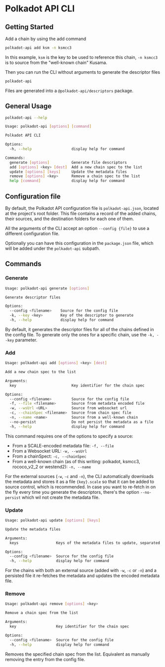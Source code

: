 # Polkadot API CLI

## Getting Started

Add a chain by using the add command

```sh
polkadot-api add ksm -n ksmcc3
```

In this example, `ksm` is the key to be used to reference this chain, `-n ksmcc3` is to source from the "well-known chain" Kusama.

Then you can run the CLI without arguments to generate the descriptor files

```sh
polkadot-api
```

Files are generated into a `@polkadot-api/descriptors` package.

## General Usage

```sh
polkadot-api --help
```

```sh
Usage: polkadot-api [options] [command]

Polkadot API CLI

Options:
  -h, --help                  display help for command

Commands:
  generate [options]          Generate file descriptors
  add [options] <key> [dest]  Add a new chain spec to the list
  update [options] [keys]     Update the metadata files
  remove [options] <key>      Remove a chain spec to the list
  help [command]              display help for command
```

## Configuration file

By default, the Polkadot API configuration file is `polkadot-api.json`, located at the project's root folder. This file contains a record of the added chains, their sources, and the destination folders for each one of them.

All the arguments of the CLI accept an option `--config {file}` to use a different configuration file.

Optionally you can have this configuration in the `package.json` file, which will be added under the `polkadot-api` subpath.

## Commands

### Generate

```sh
Usage: polkadot-api generate [options]

Generate descriptor files

Options:
  --config <filename>    Source for the config file
  -k, --key <key>        Key of the descriptor to generate
  -h, --help             display help for command
```

By default, it generates the descriptor files for all of the chains defined in the config file. To generate only the ones for a specific chain, use the `-k, --key` parameter.

### Add

```sh
Usage: polkadot-api add [options] <key> [dest]

Add a new chain spec to the list

Arguments:
  key                         Key identifier for the chain spec

Options:
  --config <filename>         Source for the config file
  -f, --file <filename>       Source from metadata encoded file
  -w, --wsUrl <URL>           Source from websocket url
  -c, --chainSpec <filename>  Source from chain spec file
  -n, --name <name>           Source from a well-known chain
  --no-persist                Do not persist the metadata as a file
  -h, --help                  display help for command
```

This command requires one of the options to specify a source:

- From a SCALE-encoded metadata file: `-f, --file`
- From a Websocket URL: `-w, --wsUrl`
- From a chainSpect: `-c, --chainSpec`
- From a well-known chain (as of this writing: polkadot, ksmcc3, rococo_v2_2 or westend2): `-n, --name`

For the external sources (`-w`, `-c` and `-n`), the CLI automatically downloads the metadata and stores it as a file `{key}.scale` so that it can be added to source control, which is recommended. In case you want to re-fetch in on the fly every time you generate the descriptors, there's the option `--no-persist` which wil not create the metadata file.

### Update

```sh
Usage: polkadot-api update [options] [keys]

Update the metadata files

Arguments:
  keys                 Keys of the metadata files to update, separated by commas. Leave empty for all

Options:
  --config <filename>  Source for the config file
  -h, --help           display help for command
```

For the chains with both an external source (added with `-w`, `-c` or `-n`) and a persisted file it re-fetches the metadata and updates the encoded metadata file.

### Remove

```sh
Usage: polkadot-api remove [options] <key>

Remove a chain spec from the list

Arguments:
  key                  Key identifier for the chain spec

Options:
  --config <filename>  Source for the config file
  -h, --help           display help for command
```

Removes the specified chain spec from the list. Equivalent as manually removing the entry from the config file.
